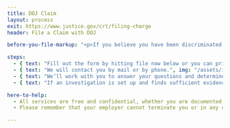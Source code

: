 ```yaml
---
title: DOJ Claim
layout: process
exit: https://www.justice.gov/crt/filing-charge
header: File a Claim with DOJ

before-you-file-markup: "<p>If you believe you have been discriminated against based on your citizenship, immigration status, or national origin, here’s how to file a charge: </p>"

steps:
  - { text: "Fill out the form by hitting file now below or you can print out the form and send by mail, fax, or email.", img: "/assets/img/icons/steps/Pencil_Icon.png" }
  - { text: "We will contact you by mail or by phone.", img: "/assets/img/icons/steps/Mail_Icon.png" }
  - { text: "We’ll work with you to answer your questions and determine if setting up an investigation is the best course of action. If an investigation is the best course of action, we will start an investigation and these usually take no longer than seven months.", img: "/assets/img/icons/steps/SpeechBubble_Icon.png" }
  - { text: "If an investigation is set up and finds sufficient evidence of a violation, you may obtain various types of relief, including back pay or getting your job back", img: "/assets/img/icons/steps/LegalForm_Icon.png" }

here-to-help:
  - All services are free and confidential, whether you are documented or not.
  - Please remember that your employer cannot terminate you or in any other manner discriminate against you for filing a complaint with DOJ.

---
```


